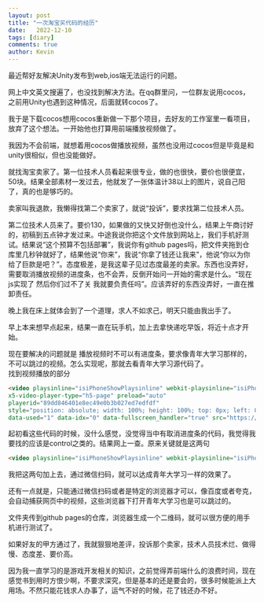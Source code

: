 ```yaml
---
layout: post
title: "一次淘宝买代码的经历"
date:   2022-12-10
tags: [diary]
comments: true
author: Kevin
---
```


最近帮好友解决Unity发布到web,ios端无法运行的问题。<br>

网上中文英文搜遍了，也没找到解决方法。在qq群里问，一位群友说用cocos，之前用Unity也遇到这种情况，后面就转cocos了。<br>

<!-- more -->

我于是下载cocos想用cocos重新做一下那个项目，去好友的工作室里一看项目，放弃了这个想法。一开始他也打算用前端播放视频做了。<br>

我因为不会前端，就想着用cocos做播放视频，虽然也没用过cocos但是毕竟是和unity很相似，但也没能做好。<br>

就找淘宝卖家了。第一位技术人员看起来很专业，做的也很快，要价也很便宜，50块。结果全部素材一发过去，他就发了一张体温计38以上的图片，说自己阳了，真的也是够巧的。<br>

卖家叫我退款，我懒得找第二个卖家了，就说“投诉”，要求找第二位技术人员。<br>
    
第二位技术人员来了。要价130，如果做的又快又好倒也没什么，结果上午商讨好的，初稿到五点钟才发过来。中途我说你把这个文件放到网站上，我们手机好测试。结果说“这个预算不包括部署”，我说你有github pages吗，把文件夹拖到仓库里几秒钟就好了，结果他说“你来”，我说“你拿了钱还让我来”，他说“你以为你给了巨款是吧？”。态度极差，是我这辈子见过态度最差的卖家。东西也没弄好，需要取消播放视频的进度条，也不会弄，反倒开始问一开始的需求是什么。“现在js实现了 然后你们过不了关 我就要负责任吗”。应该弄好的东西没弄好，一直在推卸责任。<br>

晚上我在床上就体会到了一个道理，求人不如求己，明天只能由我出手了。<br>

早上本来想早点起来，结果一直在玩手机，加上去拿快递吃早饭，将近十点才开始。<br>

现在要解决的问题就是 播放视频时不可以有进度条，要求像青年大学习那样的，不可以跳过的视频。怎么实现呢，那就去看青年大学习源代码了。<br>
找到视频播放的部分
```html
<video playsinline="isiPhoneShowPlaysinline" webkit-playsinline="isiPhoneShowPlaysinline" 
x5-video-player-type="h5-page" preload="auto"
playerid="89dd846401e8ec49e0b3b027ed7edfdf" 
style="position: absolute; width: 100%; height: 100%; top: 0px; left: 0px; object-fit: contain; z-index: 0; visibility: inherit;" 
data-used="1" data-idx="0" data-fullscreen_handler="true" src="https://a.....></video>
```
起初看这些代码的时候，没什么感觉，没觉得当中有取消进度条的代码，我觉得我要找的应该是control之类的。结果网上一查。原来关键就是这两句
```html
<video playsinline="isiPhoneShowPlaysinline" webkit-playsinline="isiPhoneShowPlaysinline" ...>
```
我把这两句加上去，通过微信扫码，就可以达成青年大学习一样的效果了。<br>

还有一点就是，只能通过微信扫码或者是特定的浏览器才可以，像百度或者夸克，会自动捕获网页中的视频，这些浏览器下打开青年大学习也是可以跳过的。<br>

文件夹传到github pages的仓库，浏览器生成一个二维码，就可以很方便的用手机进行测试了。<br>

如果好友的甲方通过了，我就狠狠地差评，投诉那个卖家，技术人员技术烂、做得慢、态度差、要价高。<br>

因为我一直学习的是游戏开发相关的知识，之前觉得弄前端什么的浪费时间，现在感觉书到用时方恨少啊，不要求深究，但是基本的还是要会的，很多时候能派上大用场。不然只能花钱求人办事了，运气不好的时候，花了钱还办不好。




